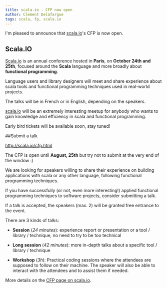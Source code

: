 ```yaml
---
title: scala.io - CFP now open
author: Clement Delafargue
tags: scala, fp, scala.io
---
```


I'm pleased to announce that [scala.io](http://scala.io)'s CFP is now open.

## Scala.IO

[Scala.io](http://scala.io) is an annual conference hosted in **Paris**, on
**October 24th and 25th**, focused around the **Scala** language and more
broadly about **functional programming**.

Language users and library designers will meet and share experience about
scala tools and functional programming techniques used in real-world projects.

The talks will be in French or in English, depending on the speakers.

[scala.io](http://scala.io) will be an extremely interesting meetup for
anybody who wants to gain knowledge and efficiency in scala and functional
programming.

Early bird tickets will be available soon, stay tuned!

##Submit a talk

<http://scala.io/cfp.html>

The CFP is open until **August, 25th** but try not to submit at the very end of
the window :)

We are looking for speakers willing to share their experience on building
applications with scala or any other language, following functional
programming techniques.

If you have successfully (or not, even more interesting!) applied functional
programming techniques to software projects, consider submitting a talk.

If a talk is accepted, the speakers (max. 2) will be granted free entrance to
the event.

There are 3 kinds of talks:

 - **Session** (*24 minutes*): experience report or presentation or a tool / library
   / technique, no need to try to be too technical

 - **Long session** (*42 minutes*): more in-depth talks about a specific tool /
   library / technique

 - **Workshop** (*3h*): Practical coding sessions where the attendees are supposed
   to follow on their machine. The speaker will also be able to interact with
   the attendees and to assist them if needed.

More details on the [CFP page on scala.io](http://scala.io/cfp.html).

